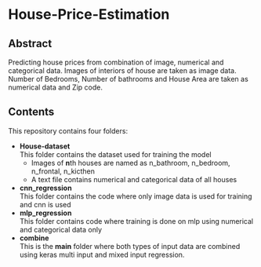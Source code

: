 # House-Price-Estimation

## Abstract
Predicting house prices from combination of image, numerical and categorical data. Images of interiors of house are taken as image data. Number of Bedrooms, Number of bathrooms and House Area are taken as numerical data and Zip code.

## Contents
This repository contains four folders:
* **House-dataset**\
This folder contains the dataset used for training the model
    * Images of **n**th houses are named as n_bathroom, n_bedroom, n_frontal, n_kicthen
    * A text file contains numerical and categorical data of all houses
* **cnn_regression**\
This folder contains the code where only image data is used for training and cnn is used
* **mlp_regression**\
This folder contains code where training is done on mlp using numerical and categorical data only 
* **combine**\
This is the **main** folder where both types of input data are combined using keras multi input and mixed input regression.
